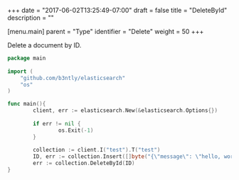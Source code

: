 +++
date = "2017-06-02T13:25:49-07:00"
draft = false
title = "DeleteById"
description = ""

[menu.main]
parent = "Type"
identifier = "Delete"
weight = 50
+++

Delete a document by ID.

```go
package main 
 
import (
    "github.com/b3ntly/elasticsearch"
    "os"
)

func main(){
        client, err := elasticsearch.New(&elasticsearch.Options{})
        
        if err != nil {
                os.Exit(-1)
        }
        
        collection := client.I("test").T("test")
        ID, err := collection.Insert([]byte("{\"message\": \"hello, world\"}"))
        err := collection.DeleteById(ID)
}
```